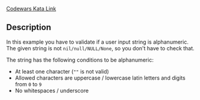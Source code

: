[Codewars Kata Link](https://www.codewars.com/kata/526dbd6c8c0eb53254000110)

## Description

In this example you have to validate if a user input string is alphanumeric. The given string is not `nil/null/NULL/None`, so you don't have to check that.

The string has the following conditions to be alphanumeric:

- At least one character (`""` is not valid)
- Allowed characters are uppercase / lowercase latin letters and digits from `0` to `9`
- No whitespaces / underscore
